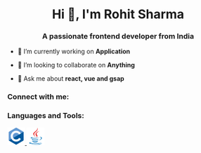 <h1 align="center">Hi 👋, I'm Rohit Sharma</h1>
<h3 align="center">A passionate frontend developer from India</h3>

- 🔭 I’m currently working on **Application**

- 👯 I’m looking to collaborate on **Anything**

- 💬 Ask me about **react, vue and gsap**

<h3 align="left">Connect with me:</h3>
<p align="left">
</p>

<h3 align="left">Languages and Tools:</h3>
<p align="left"> <a href="https://www.cprogramming.com/" target="_blank" rel="noreferrer"> <img src="https://raw.githubusercontent.com/devicons/devicon/master/icons/c/c-original.svg" alt="c" width="40" height="40"/> </a> <a href="https://www.java.com" target="_blank" rel="noreferrer"> <img src="https://raw.githubusercontent.com/devicons/devicon/master/icons/java/java-original.svg" alt="java" width="40" height="40"/> </a> </p>
